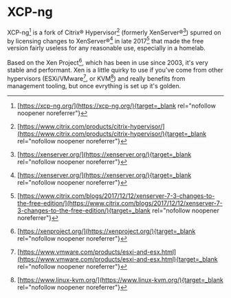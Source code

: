 # XCP-ng

XCP-ng[^1] is a fork of Citrix&reg; Hypervisor[^2]
(formerly XenServer&reg;[^3]) spurred on by licensing changes to
XenServer&reg;[^3] in late 2017[^4] that made the free version fairly useless
for any reasonable use, especially in a homelab.

Based on the Xen Project[^5], which has been in use since
2003, it's very stable and performant. Xen is a little quirky to use if you've
come from other hypervisors (ESXi/VMware[^6], or KVM[^7]) and really benefits
from management tooling, but once evrything is set up it's golden.

[^1]: [https://xcp-ng.org/](https://xcp-ng.org/){target=_blank rel="nofollow noopener noreferrer"}
[^2]: [https://www.citrix.com/products/citrix-hypervisor/](https://www.citrix.com/products/citrix-hypervisor/){target=_blank rel="nofollow noopener noreferrer"}
[^3]: [https://xenserver.org/](https://xenserver.org/){target=_blank rel="nofollow noopener noreferrer"}
[^4]: [https://www.citrix.com/blogs/2017/12/12/xenserver-7-3-changes-to-the-free-edition/](https://www.citrix.com/blogs/2017/12/12/xenserver-7-3-changes-to-the-free-edition/){target=_blank rel="nofollow noopener noreferrer"}
[^5]: [https://xenproject.org/](https://xenproject.org/){target=_blank rel="nofollow noopener noreferrer"}
[^6]: [https://www.vmware.com/products/esxi-and-esx.html](https://www.vmware.com/products/esxi-and-esx.html){target=_blank rel="nofollow noopener noreferrer"}
[^7]: [https://www.linux-kvm.org/](https://www.linux-kvm.org/){target=_blank rel="nofollow noopener noreferrer"}
